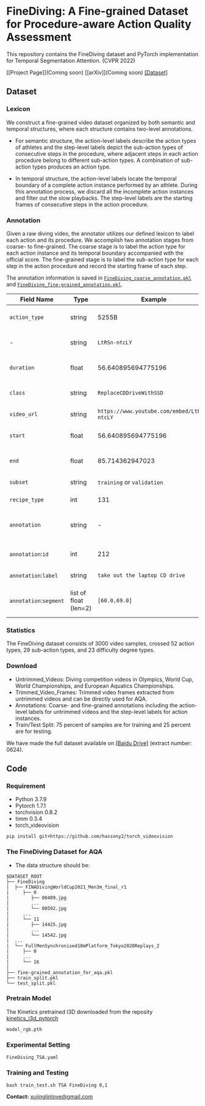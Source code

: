 # FineDiving: A Fine-grained Dataset for Procedure-aware Action Quality Assessment

This repository contains the FineDiving dataset and PyTorch implementation for Temporal Segmentation Attention. (CVPR 2022)

[[Project Page]](Coming soon) [[arXiv]](Coming soon) [[Dataset]](https://pan.baidu.com/s/1v85-np2FbS0J4UfAEiI4mg)

## Dataset

### Lexicon
We construct a fine-grained video dataset organized by both semantic and temporal structures, where each structure contains two-level annotations.
- For semantic structure, the action-level labels describe the action types of athletes and the step-level labels depict the sub-action types of consecutive steps in the procedure, where adjacent steps in each action procedure belong to different sub-action types. A combination of sub-action types produces an action type.

- In temporal structure, the action-level labels locate the temporal boundary of a complete action instance performed by an athlete. During this annotation process, we discard all the incomplete action instances and filter out the slow playbacks. The step-level labels are the starting frames of consecutive steps in the action procedure.

### Annotation
Given a raw diving video, the annotator utilizes our defined lexicon to label each action and its procedure. We accomplish two annotation stages from coarse- to fine-grained. The coarse stage is to label the action type for each action instance and its temporal boundary accompanied with the official score. The fine-grained stage is to label the sub-action type for each step in the action procedure and record the starting frame of each step.

The annotation information is saved in [`FineDiving_coarse_annotation.pkl`](Annotations/FineDiving_coarse_annotation.pkl) and [`FineDiving_fine-grained_annotation.pkl`](Annotations/FineDiving_fine-grained_annotation.pkl).

| Field Name          | Type                         | Example          | Description                                                                                                           |
| ------------------- | ---------------------------- | ---------------- | --------------------------------------------------------------------------------------------------------------------- |
| `action_type`          | string                          | 5255B             | Back 2½ Somersaults 2½ Twists                                                                                             |
| -                   | string                       | `LtRSn-ntcLY`         | Youtube ID of the video.                                                                                              |
| `duration`          | float                        | 56.640895694775196   | Duration of the video in seconds.                                                        |
| `class`             | string                       | `ReplaceCDDriveWithSSD`   | Name of the task in the video.                                                                           |
| `video_url`    | string                       | `https://www.youtube.com/embed/LtRSn-ntcLY`   | Url of the video.                                                                             |
| `start`       | float                          | 56.640895694775196          | Start time of the ROI of the video. |
| `end`        | float                          | 85.714362947023          | End time of the ROI of the video.  |
| `subset`    | string                       | `training` or `validation`           | Subset of the video.                                                                                                |
| `recipe_type`              | int                       | 131          | ID number of the task.                                                                                       |
| `annotation`              | string                       | -        | Annotation information of the video.                                                                                 |
| `annotation`:`id`        | int                          | 212              | ID number of the procedure.                                                                                |
| `annotation`:`label`       | string                          | `take out the laptop CD drive`             | Name of the procedure.                                                                                |
| `annotation`:`segment`         | list of float (len=2)   | `[60.0,69.0]`     | Start and end time of the procedure.                                                                          |

### Statistics
The FineDiving dataset consists of 3000 video samples, crossed 52 action types, 29 sub-action types, and 23 difficulty degree types.

### Download
- Untrimmed_Videos: Diving competition videos in Olympics, World Cup, World Championships, and European Aquatics Championships.
- Trimmed_Video_Frames: Trimmed video frames extracted from untrimmed videos and can be directly used for AQA.
- Annotations: Coarse- and fine-grained annotations including the action-level labels for untrimmed videos and the step-level labels for action instances.
- Train/Test Split: 75 percent of samples are for training and 25 percent are for testing.

We have made the full dataset available on [[Baidu Drive]](https://pan.baidu.com/s/1v85-np2FbS0J4UfAEiI4mg) (extract number: 0624).

## Code
### Requirement
- Python 3.7.9
- Pytorch 1.7.1
- torchvision 0.8.2
- timm 0.3.4
- torch_videovision
```
pip install git+https://github.com/hassony2/torch_videovision
```

### The FineDiving Dataset for AQA
- The data structure should be:
```
$DATASET_ROOT
├── FineDiving
|  ├── FINADivingWorldCup2021_Men3m_final_r1
|     ├── 0
|        ├── 00489.jpg
|        ...
|        └── 00592.jpg
|     ...
|     └── 11
|        ├── 14425.jpg
|        ...
|        └── 14542.jpg
|  ...
|  └── FullMenSynchronised10mPlatform_Tokyo2020Replays_2
|     ├── 0
|     ...
|     └── 16
|        
├── fine-grained_annotation_for_aqa.pkl
├── train_split.pkl
└── test_split.pkl
```

### Pretrain Model
The Kinetics pretrained I3D downloaded from the reposity [kinetics_i3d_pytorch](https://github.com/hassony2/kinetics_i3d_pytorch/blob/master/model/model_rgb.pth)
```
model_rgb.pth
```

### Experimental Setting
```
FineDiving_TSA.yaml
```

### Training and Testing
```
bash train_test.sh TSA FineDiving 0,1
```

**Contact:** [xujinglinlove@gmail.com](mailto:xujinglinlove@gmail.com)

